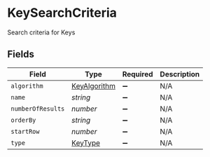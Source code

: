 # KeySearchCriteria

Search criteria for Keys


## Fields

| Field                                               | Type                                                | Required                                            | Description                                         |
| --------------------------------------------------- | --------------------------------------------------- | --------------------------------------------------- | --------------------------------------------------- |
| `algorithm`                                         | [KeyAlgorithm](../../models/shared/keyalgorithm.md) | :heavy_minus_sign:                                  | N/A                                                 |
| `name`                                              | *string*                                            | :heavy_minus_sign:                                  | N/A                                                 |
| `numberOfResults`                                   | *number*                                            | :heavy_minus_sign:                                  | N/A                                                 |
| `orderBy`                                           | *string*                                            | :heavy_minus_sign:                                  | N/A                                                 |
| `startRow`                                          | *number*                                            | :heavy_minus_sign:                                  | N/A                                                 |
| `type`                                              | [KeyType](../../models/shared/keytype.md)           | :heavy_minus_sign:                                  | N/A                                                 |